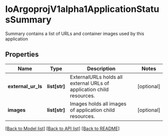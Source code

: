 # IoArgoprojV1alpha1ApplicationStatusSummary

Summary contains a list of URLs and container images used by this application
## Properties
Name | Type | Description | Notes
------------ | ------------- | ------------- | -------------
**external_ur_ls** | **list[str]** | ExternalURLs holds all external URLs of application child resources. | [optional] 
**images** | **list[str]** | Images holds all images of application child resources. | [optional] 

[[Back to Model list]](../README.md#documentation-for-models) [[Back to API list]](../README.md#documentation-for-api-endpoints) [[Back to README]](../README.md)


